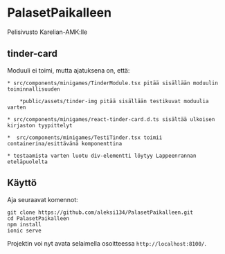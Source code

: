 # PalasetPaikalleen
Pelisivusto Karelian-AMK:lle

## tinder-card
Moduuli ei toimi, mutta ajatuksena on, että:

    * src/components/minigames/TinderModule.tsx pitää sisällään moduulin toiminnallisuuden

        *public/assets/tinder-img pitää sisällään testikuvat moduulia varten

    * src/components/minigames/react-tinder-card.d.ts sisältää ulkoisen kirjaston tyypittelyt

    *  src/components/minigames/TestiTinder.tsx toimii containerina/esittävänä komponenttina

    * testaamista varten luotu div-elementti löytyy Lappeenrannan eteläpuolelta


## Käyttö
Aja seuraavat komennot:

```
git clone https://github.com/aleksi134/PalasetPaikalleen.git
cd PalasetPaikalleen
npm install
ionic serve
```

Projektin voi nyt avata selaimella osoitteessa `http://localhost:8100/`.